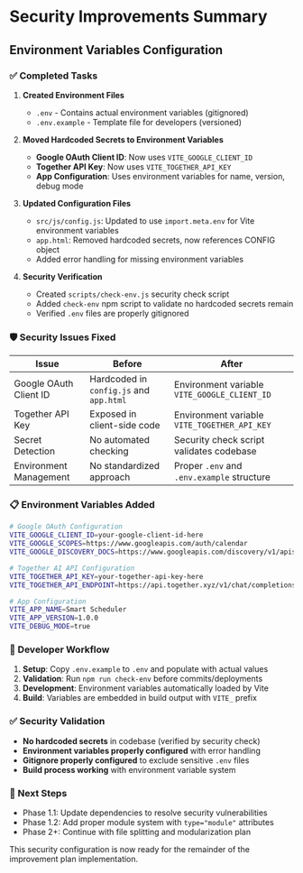 # Security Improvements Summary

## Environment Variables Configuration

### ✅ Completed Tasks

1. **Created Environment Files**
   - `.env` - Contains actual environment variables (gitignored)
   - `.env.example` - Template file for developers (versioned)

2. **Moved Hardcoded Secrets to Environment Variables**
   - **Google OAuth Client ID**: Now uses `VITE_GOOGLE_CLIENT_ID`
   - **Together API Key**: Now uses `VITE_TOGETHER_API_KEY`
   - **App Configuration**: Uses environment variables for name, version, debug mode

3. **Updated Configuration Files**
   - `src/js/config.js`: Updated to use `import.meta.env` for Vite environment variables
   - `app.html`: Removed hardcoded secrets, now references CONFIG object
   - Added error handling for missing environment variables

4. **Security Verification**
   - Created `scripts/check-env.js` security check script
   - Added `check-env` npm script to validate no hardcoded secrets remain
   - Verified `.env` files are properly gitignored

### 🛡️ Security Issues Fixed

| Issue | Before | After |
|-------|---------|-------|
| Google OAuth Client ID | Hardcoded in `config.js` and `app.html` | Environment variable `VITE_GOOGLE_CLIENT_ID` |
| Together API Key | Exposed in client-side code | Environment variable `VITE_TOGETHER_API_KEY` |
| Secret Detection | No automated checking | Security check script validates codebase |
| Environment Management | No standardized approach | Proper `.env` and `.env.example` structure |

### 📋 Environment Variables Added

```bash
# Google OAuth Configuration
VITE_GOOGLE_CLIENT_ID=your-google-client-id-here
VITE_GOOGLE_SCOPES=https://www.googleapis.com/auth/calendar
VITE_GOOGLE_DISCOVERY_DOCS=https://www.googleapis.com/discovery/v1/apis/calendar/v3/rest

# Together AI API Configuration  
VITE_TOGETHER_API_KEY=your-together-api-key-here
VITE_TOGETHER_API_ENDPOINT=https://api.together.xyz/v1/chat/completions

# App Configuration
VITE_APP_NAME=Smart Scheduler
VITE_APP_VERSION=1.0.0
VITE_DEBUG_MODE=true
```

### 🔧 Developer Workflow

1. **Setup**: Copy `.env.example` to `.env` and populate with actual values
2. **Validation**: Run `npm run check-env` before commits/deployments  
3. **Development**: Environment variables automatically loaded by Vite
4. **Build**: Variables are embedded in build output with `VITE_` prefix

### ✅ Security Validation

- **No hardcoded secrets** in codebase (verified by security check)
- **Environment variables properly configured** with error handling
- **Gitignore properly configured** to exclude sensitive `.env` files
- **Build process working** with environment variable system

### 🚀 Next Steps

- Phase 1.1: Update dependencies to resolve security vulnerabilities
- Phase 1.2: Add proper module system with `type="module"` attributes
- Phase 2+: Continue with file splitting and modularization plan

This security configuration is now ready for the remainder of the improvement plan implementation.